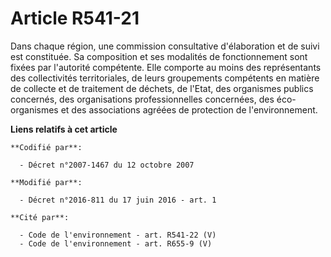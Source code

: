 # Article R541-21

Dans chaque région, une commission consultative d'élaboration et de suivi est constituée. Sa composition et ses modalités de
fonctionnement sont fixées par l'autorité compétente. Elle comporte au moins des représentants des collectivités
territoriales, de leurs groupements compétents en matière de collecte et de traitement de déchets, de l'Etat, des organismes
publics concernés, des organisations professionnelles concernées, des éco-organismes et des associations agréées de
protection de l'environnement.

**Liens relatifs à cet article**

	**Codifié par**:

	  - Décret n°2007-1467 du 12 octobre 2007

	**Modifié par**:

	  - Décret n°2016-811 du 17 juin 2016 - art. 1

	**Cité par**:

	  - Code de l'environnement - art. R541-22 (V)
	  - Code de l'environnement - art. R655-9 (V)
